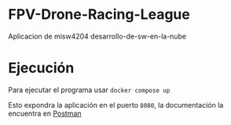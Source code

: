 # FPV-Drone-Racing-League
Aplicacion de misw4204 desarrollo-de-sw-en-la-nube

# Ejecución
Para ejecutar el programa usar 
```docker compose up```

Esto expondra la aplicación en el puerto `8080`, la documentación la encuentra en [Postman](https://documenter.getpostman.com/view/11604273/2sA3BhfvA3)